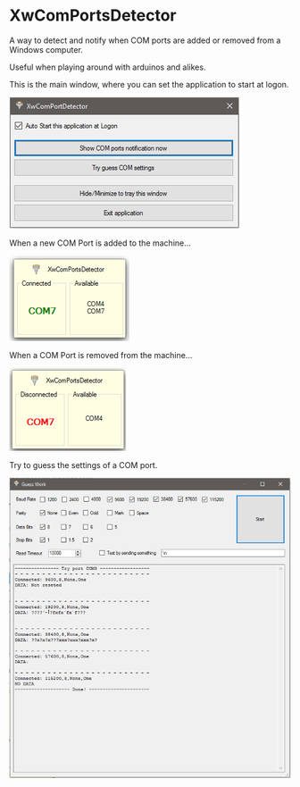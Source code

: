 # XwComPortsDetector

A way to detect and notify when COM ports are added or removed from a Windows computer.

Useful when playing around with arduinos and alikes.

This is the main window, where you can set the application to start at logon.

![Main Window](/images/MainWindow.png)



When a new COM Port is added to the machine...

![Connect Popup](/images/ConnectPopup.png)



When a COM Port is removed from the machine...

![Disconnect Popup](/images/DisconnectPopup.png)


Try to guess the settings of a COM port. 

![Disconnect Popup](/images/Guesswork.png)